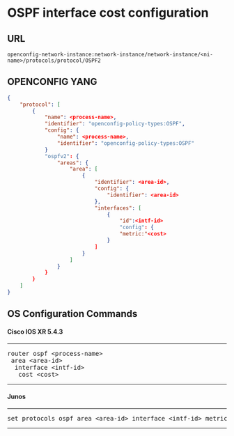 # OSPF interface cost configuration

## URL

```
openconfig-network-instance:network-instance/network-instance/<ni-name>/protocols/protocol/OSPF2
```

## OPENCONFIG YANG

```json
{
    "protocol": [
        {
            "name": <process-name>,
            "identifier": "openconfig-policy-types:OSPF",
            "config": {
                "name": <process-name>,
                "identifier": "openconfig-policy-types:OSPF"
            }
            "ospfv2": {
                "areas": {
                    "area": [
                        {
                            "identifier": <area-id>,
                            "config": {
                                "identifier": <area-id>
                            },
                            "interfaces": [
                                {
                                    "id":<intf-id>
                                    "config": {
                                    "metric:"<cost>
                                }
                            ]
                        }
                    ]
                }
            }
        }
    ]
}
```

## OS Configuration Commands

#### Cisco IOS XR 5.4.3

---
<pre>
router ospf &lt;process-name&gt;
 area &lt;area-id&gt;
  interface &lt;intf-id&gt;
   cost &lt;cost&gt;
</pre>
---

#### Junos

---
<pre>
set protocols ospf area &lt;area-id&gt; interface &lt;intf-id&gt; metric &lt;cost&gt;
</pre>
---

